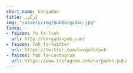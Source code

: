 ```yaml
---
short_name: kargadan
title: کرگدن
img: "/assets/img/pubKargadan.jpg"
links:
- faicon: fa fa-link
  url: http://kargadanpub.com/
- faicon: fab fa-twitter
  url: https://twitter.com/kargadanpub
- faicon: fab fa-instagram
  url: https://www.instagram.com/kargadan.pub/
---
```

